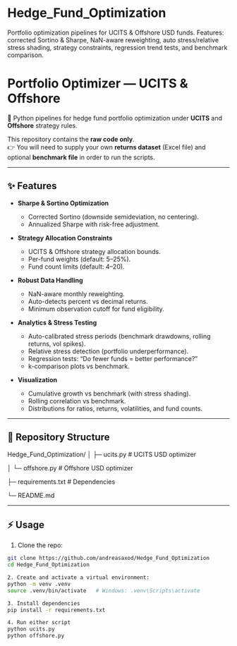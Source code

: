 # Hedge_Fund_Optimization
Portfolio optimization pipelines for UCITS &amp; Offshore USD funds. Features: corrected Sortino &amp; Sharpe, NaN-aware reweighting, auto stress/relative stress shading, strategy constraints, regression trend tests, and benchmark comparison.

# Portfolio Optimizer — UCITS & Offshore

🚀 Python pipelines for hedge fund portfolio optimization under **UCITS** and **Offshore** strategy rules.  

This repository contains the **raw code only**.  
👉 You will need to supply your own **returns dataset** (Excel file) and optional **benchmark file** in order to run the scripts.  

---

## ✨ Features

- **Sharpe & Sortino Optimization**
  - Corrected Sortino (downside semideviation, no centering).
  - Annualized Sharpe with risk-free adjustment.

- **Strategy Allocation Constraints**
  - UCITS & Offshore strategy allocation bounds.
  - Per-fund weights (default: 5–25%).
  - Fund count limits (default: 4–20).

- **Robust Data Handling**
  - NaN-aware monthly reweighting.
  - Auto-detects percent vs decimal returns.
  - Minimum observation cutoff for fund eligibility.

- **Analytics & Stress Testing**
  - Auto-calibrated stress periods (benchmark drawdowns, rolling returns, vol spikes).
  - Relative stress detection (portfolio underperformance).
  - Regression tests: “Do fewer funds = better performance?”
  - k-comparison plots vs benchmark.

- **Visualization**
  - Cumulative growth vs benchmark (with stress shading).
  - Rolling correlation vs benchmark.
  - Distributions for ratios, returns, volatilities, and fund counts.

---

## 📂 Repository Structure
Hedge_Fund_Optimization/
│ ├─ ucits.py # UCITS USD optimizer

│ └─ offshore.py # Offshore USD optimizer

├─ requirements.txt # Dependencies

└─ README.md


---

## ⚡ Usage
1. Clone the repo:
```bash
git clone https://github.com/andreasaxod/Hedge_Fund_Optimization
cd Hedge_Fund_Optimization

2. Create and activate a virtual environment:
python -m venv .venv
source .venv/bin/activate   # Windows: .venv\Scripts\activate

3. Install dependencies
pip install -r requirements.txt

4. Run either script
python ucits.py
python offshore.py


